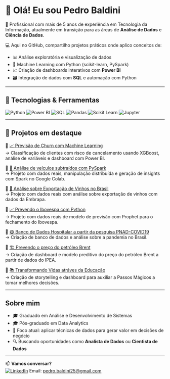 # 👋 Olá! Eu sou Pedro Baldini

🎯 Profissional com mais de 5 anos de experiência em Tecnologia da Informação, atualmente em transição para as áreas de **Análise de Dados** e **Ciência de Dados**.

💻 Aqui no GitHub, compartilho projetos práticos onde aplico conceitos de:
- 📊 Análise exploratória e visualização de dados
- 🤖 Machine Learning com Python (scikit-learn, PySpark)
- 📈 Criação de dashboards interativos com **Power BI**
- 🗃️ Integração de dados com **SQL** e automação com Python

---

## 🚀 Tecnologias & Ferramentas

![Python](https://img.shields.io/badge/Python-3776AB?style=for-the-badge&logo=python&logoColor=white)
![Power BI](https://img.shields.io/badge/Power%20BI-F2C811?style=for-the-badge&logo=powerbi&logoColor=black)
![SQL](https://img.shields.io/badge/SQL-4479A1?style=for-the-badge&logo=postgresql&logoColor=white)
![Pandas](https://img.shields.io/badge/Pandas-150458?style=for-the-badge&logo=pandas&logoColor=white)
![Scikit Learn](https://img.shields.io/badge/Scikit--Learn-F7931E?style=for-the-badge&logo=scikit-learn&logoColor=white)
![Jupyter](https://img.shields.io/badge/Jupyter-F37626?style=for-the-badge&logo=jupyter&logoColor=white)

---

## 📂 Projetos em destaque

🔹 [📈 Previsão de Churn com Machine Learning](https://github.com/PedroBaldini/Customer-Churn-Analysis)  
→ Classificação de clientes com risco de cancelamento usando XGBoost, análise de variáveis e dashboard com Power BI.

🔹 [🚓 Análise de veículos subtraídos com PySpark](https://github.com/PedroBaldini/analise-veiculos-subtraidos-2024)  
→ Projeto com dados reais, manipulação distribuída e geração de insights com Spark no Google Colab.

🔹 [🍷 Análise sobre Exportação de Vinhos no Brasil](https://medium.com/grupo-32/an%C3%A1lise-sobre-a-exporta%C3%A7%C3%A3o-de-vinhos-no-brasil-0d9858104c67)  
→ Projeto com dados reais com análise sobre exportação de vinhos com dados da Embrapa.

🔹 [📈 Prevendo o Ibovespa com Python](https://medium.com/grupo-32/prevendo-o-ibovespa-com-python-1cbda2a3c824)  
→ Projeto com dados reais de modelo de previsão com Prophet para o fechamento do Ibovespa.

🔹 [😷 Banco de Dados Hospitalar a partir da pesquisa PNAD-COVID19](https://medium.com/grupo-32/banco-de-dados-hospitalar-a-partir-da-pesquisa-pnad-covid19-do-ibge-8600ac678b6b)  
→ Criação de banco de dados e análise sobre a pandemia no Brasil.

🔹 [🏗 Prevendo o preço do petróleo Brent](https://medium.com/grupo-32/prevendo-o-pre%C3%A7o-do-petr%C3%B3leo-brent-a-partir-de-dados-do-ipea-a29b238cde06)  
→ Criação de dashboard e modelo preditivo do preço do petróleo Brent a partir de dados do IPEA.

🔹 [📚 Transformando Vidas atráves da Educação](https://medium.com/grupo-32/passos-m%C3%A1gicos-transformando-vidas-atr%C3%A1ves-da-educa%C3%A7%C3%A3o-a76a334961c0)  
→ Criação de storytelling e dashboard para auxiliar a Passos Mágicos a tomar melhores decisões.

---

## Sobre mim

- 🎓 Graduado em Análise e Desenvolvimento de Sistemas  
- 🎓 Pós-graduado em Data Analytics  
- 🧠 Foco atual: aplicar técnicas de dados para gerar valor em decisões de negócio  
- 🔍 Buscando oportunidades como **Analista de Dados** ou **Cientista de Dados**

---

📫 **Vamos conversar?**  
[![LinkedIn](https://img.shields.io/badge/LinkedIn-blue?style=flat&logo=linkedin)](https://www.linkedin.com/in/pedrobaldini/)
Email: pedro.baldini25@gmail.com
